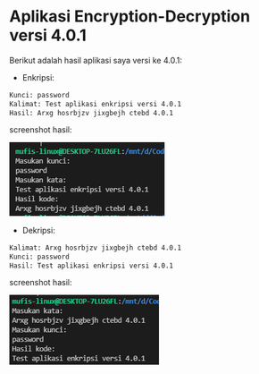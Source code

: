 # Aplikasi Encryption-Decryption versi 4.0.1

Berikut adalah hasil aplikasi saya versi ke 4.0.1:

- Enkripsi:

```
Kunci: password
Kalimat: Test aplikasi enkripsi versi 4.0.1
Hasil: Arxg hosrbjzv jixgbejh ctebd 4.0.1
```

screenshot hasil:

![alt text](https://github.com/mufis-coder/M-Project-Encryption-Decryption-C/blob/master/Doc/Enkripsi-4.0.1.png) <br />

- Dekripsi:
  
```
Kalimat: Arxg hosrbjzv jixgbejh ctebd 4.0.1
Kunci: password
Hasil: Test aplikasi enkripsi versi 4.0.1
```

screenshot hasil:

![alt text](https://github.com/mufis-coder/M-Project-Encryption-Decryption-C/blob/master/Doc/Dekripsi-4.0.1.png) <br />